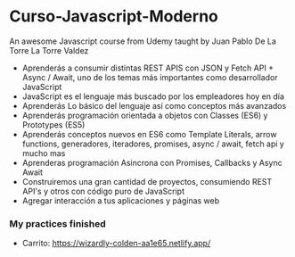 # Curso-Javascript-Moderno
An awesome Javascript course from Udemy taught by Juan Pablo De La Torre La Torre Valdez


- Aprenderás a consumir distintas REST APIS con JSON y Fetch API + Async / Await, uno de los temas más importantes como desarrollador JavaScript
- JavaScript es el lenguaje más buscado por los empleadores hoy en día
- Aprenderás Lo básico del lenguaje así como conceptos más avanzados
- Aprenderás programación orientada a objetos con Classes (ES6) y Prototypes (ES5)
- Aprenderás conceptos nuevos en ES6 como Template Literals, arrow functions, generadores, iteradores, promises, async / await, fetch api y mucho mas
- Aprenderas programación Asincrona con Promises, Callbacks y Async Await
- Construiremos una gran cantidad de proyectos, consumiendo REST API's y otros con código puro de JavaScript
- Agregar interacción a tus aplicaciones y páginas web

### My practices finished

- Carrito: https://wizardly-colden-aa1e65.netlify.app/

